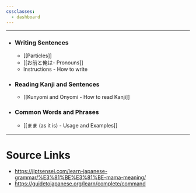 ```yaml
---
cssclasses:
  - dashboard
---
```

---

- ### Writing Sentences
	- [[Particles]]
	- [[お前と俺は- Pronouns]]
	- Instructions - How to write
- ### Reading Kanji and Sentences
	- [[Kunyomi and Onyomi - How to read Kanji]]
- ### Common Words and Phrases
	- [[まま (as it is) - Usage and Examples]]

---


# Source Links

- https://jlptsensei.com/learn-japanese-grammar/%E3%81%BE%E3%81%BE-mama-meaning/
- https://guidetojapanese.org/learn/complete/command